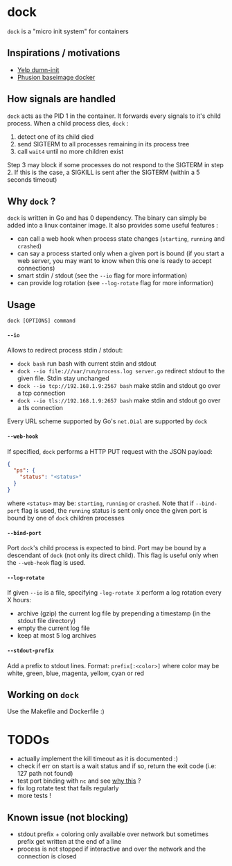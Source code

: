 # dock

`dock` is a "micro init system" for containers

## Inspirations / motivations

- [Yelp dumn-init](https://github.com/Yelp/dumb-init)
- [Phusion baseimage docker](https://github.com/phusion/baseimage-docker)

## How signals are handled

`dock` acts as the PID 1 in the container. It forwards every signals to it's child process. When a child process dies, `dock` :

1. detect one of its child died
2. send SIGTERM to all processes remaining in its process tree
3. call `wait4` until no more children exist

Step 3 may block if some processes do not respond to the SIGTERM in step 2. If this is the case, a SIGKILL is sent after the SIGTERM (within a 5 seconds timeout)

## Why `dock` ?

`dock` is written in Go and has 0 dependency. The binary can simply be added into a linux container image. It also provides some useful features :

- can call a web hook when process state changes (`starting`, `running` and `crashed`)
- can say a process started only when a given port is bound (if you start a web server, you may want to know when this one is ready to accept connections)
- smart stdin / stdout (see the `--io` flag for more information)
- can provide log rotation (see `--log-rotate` flag for more information)

## Usage

`dock [OPTIONS] command`

#### `--io`

Allows to redirect process stdin / stdout:

- `dock bash` run bash with current stdin and stdout
- `dock --io file:///var/run/process.log server.go` redirect stdout to the given file. Stdin stay unchanged
- `dock --io tcp://192.168.1.9:2567 bash` make stdin and stdout go over a tcp connection
- `dock --io tls://192.168.1.9:2657 bash` make stdin and stdout go over a tls connection

Every URL scheme supported by Go's `net.Dial` are supported by `dock`

#### `--web-hook`

If specified, `dock` performs a HTTP PUT request with the JSON payload:

````json
{
  "ps": {
    "status": "<status>"
  }
}
````

where `<status>` may be: `starting`, `running` or `crashed`. Note that if `--bind-port` flag is used, the `running` status is sent only once the given port is bound by one of `dock` children processes

#### `--bind-port`

Port `dock`'s child process is expected to bind. Port may be bound by a descendant of `dock` (not only its direct child). This flag is useful only when the `--web-hook` flag is used.

#### `--log-rotate`

If given `--io` is a file, specifying `-log-rotate X` perform a log rotation every X hours:

- archive (gzip) the current log file by prepending a timestamp (in the stdout file directory)
- empty the current log file
- keep at most 5 log archives

#### `--stdout-prefix`

Add a prefix to stdout lines. Format: `prefix[:<color>]` where color may be white, green, blue, magenta, yellow, cyan or red

## Working on `dock`

Use the Makefile and Dockerfile :)

# TODOs

- actually implement the kill timeout as it is documented :)
- check if err on start is a wait status and if so, return the exit code (i.e: 127 path not found)
- test port binding with `nc` and see [why this](https://github.com/gliderlabs/docker-alpine/issues/143) ?
- fix log rotate test that fails regularly
- more tests !

## Known issue (not blocking)

- stdout prefix + coloring only available over network but sometimes prefix get written at the end of a line
- process is not stopped if interactive and over the network and the connection is closed

